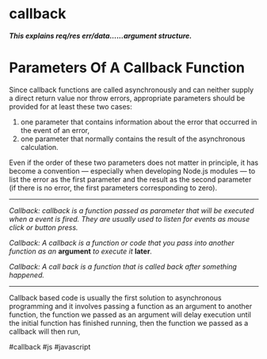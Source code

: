 # callback
***This explains req/res err/data......argument structure.***

# Parameters Of A Callback Function

Since callback functions are called asynchronously and can neither supply a direct return value nor throw errors, appropriate parameters should be provided for at least these two cases:

1.  one parameter that contains information about the error that occurred in the event of an error,
2.  one parameter that normally contains the result of the asynchronous calculation.

Even if the order of these two parameters does not matter in principle, it has become a convention — especially when developing Node.js modules — to list the error as the first parameter and the result as the second parameter (if there is no error, the first parameters corresponding to zero).
<hr>

_Callback:_ _callback is a function passed as parameter that will be executed when a event is fired. They are usually used to listen for events as mouse click or button press._

_Callback:_ _A callback is a function or code that you pass into another function as an_ **argument** _to execute it_ **later**_._

_Callback: A call back is a function that is called back after something happened._
<hr>
Callback based code is usually the first solution to asynchronous programming and it involves passing a function as an argument to another function, the function we passed as an argument will delay execution until the initial function has finished running, then the function we passed as a callback will then run,

#callback
#js #javascript 
